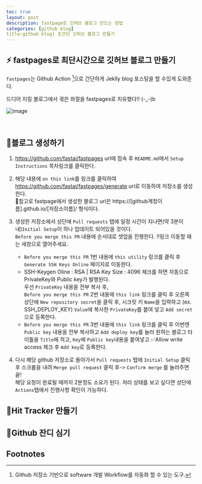 ```yaml
---
toc: true
layout: post
description: fastpage로 깃허브 블로그 만드는 방법
categories: [github blog]
title:github blog| 초간단 깃허브 블로그 만들기
---
```



## ⚡️ fastpages로 최단시간으로 깃허브 블로그 만들기

`fastpages`는 Github Action [^1]으로 간단하게 Jeklly blog 포스팅을 할 수있게 도와준다.<br/>

드디어 지킬 블로그에서 겪은 좌절을 fastpages로 치유했다!! (-_-)b

![image](https://user-images.githubusercontent.com/77304817/146552499-cd21082c-5807-44ca-8e82-f38a554bf506.png)



<br/>

## 🔮블로그 생성하기


1. https://github.com/fastai/fastpages url에 접속 후 `README.md`에서 `Setup Instructions` 목차링크를 클릭한다. <br/>


2. 해당 내용에 `on this link`를 링크를 클릭하여 https://github.com/fastai/fastpages/generate url로 이동하여 저장소를 생성한다. <br/>
  📌참고로 fastpage에서 생성한 블로그 url은  https://[github계정이름].github.io/[저장소이름]/ 형식이다.<br/>
  
3. 생성한 저장소에서 상단에 `Pull requests` 탭에 일정 시간이 지나면(약 3분이내)`Initial Setup`이 하나 업데이트 되어있을 것이다. <br/>
  `Before you merge this PR` 내용에 순서대로 셋업을 진행한다. ‼️링크 이동할 때는 새창으로 열어주세요.
     - `Before you merge this PR` 1번 내용에 `this utility` 링크를 클릭 후 `Generate SSH Keys Online` 페이지로 이동한다. <br/>
     - SSH-Keygen Oline : RSA | RSA Key Size : 4096 체크를 하면 자동으로 PrivateKey와 Public key가 발행된다. <br/>우선 `PrivateKey` 내용을 전부 복사 후,<br/>
      `Before you merge this PR` 2번 내용에 `this link` 링크를 클릭 후 오른쪽 상단에 `New repository secret`을 클릭 후, 시크릿 키 `Name`을 입력하고 (ex. SSH_DEPLOY_KEY) `Value`에 복사한 `PrivateKey`를 붙여 넣고 `Add secret`으로 등록한다.
     - `Before you merge this PR` 3번 내용에 `this link` 링크를 클릭 후 이번엔 `Public key` 내용을 전부 복사하고 `Add deploy key`를 눌러 원하는 블로그 타이틀을 `Title`에 적고, `Key`에  `Public key`내용을 붙여넣고 ✅Allow write access 체크 후 `Add key`로 등록한다.<br/>
     
4. 다시 해당 github 저장소로 돌아가서 `Pull requests` 탭에 `Initial Setup` 클릭 후 스크롤을 내려 `Merge pull request` 클릭 후-> `Confirm merge` 를 눌러주면 끝!<br/>
   해당 요청이 완료될 때까지 2분정도 소요가 된다. 처리 상태를 보고 싶다면 상단에 `Actions`탭에서 진행사항 확인이 가능하다.
     
     
## 🔮Hit Tracker 만들기
## 🔮Github 잔디 심기



## Footnotes



[^1]: Github 저장소 기반으로 software 개발 Workflow를 자동화 할 수 있는 도구.
